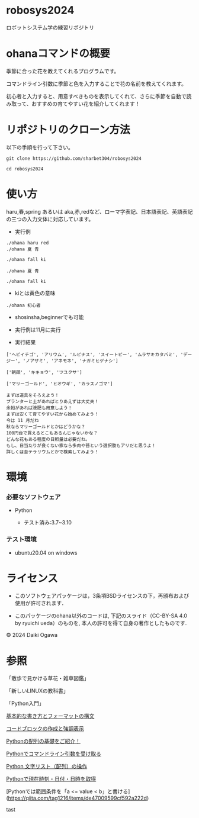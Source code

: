 # robosys2024

ロボットシステム学の練習リポジトリ


# ohanaコマンドの概要

季節に合った花を教えてくれるプログラムです。 

コマンドライン引数に季節と色を入力することで花の名前を教えてくれます。

初心者と入力すると、用意すべきものを表示してくれて、さらに季節を自動で読み取って、おすすめの育てやすい花を紹介してくれます！

# リポジトリのクローン方法

以下の手順を行って下さい。

```
git clone https://github.com/sharbet304/robosys2024
```

```
cd robosys2024
```

# 使い方

haru,春,spring あるいは aka,赤,redなど、ローマ字表記、日本語表記、英語表記の三つの入力文体に対応しています。

- 実行例

```
./ohana haru red
./ohana 夏 青

./ohana fall ki
```

```
./ohana 夏 青
```

```
./ohana fall ki
```
- kiとは黄色の意味

```
./ohana 初心者      
```
- shosinsha,beginnerでも可能
- 実行例は11月に実行

- 実行結果

```
['ヘビイチゴ', 'アリウム', 'ルピナス', 'スイートピー', 'ムラサキカタバミ', 'デージー', 'ノアザミ', 'アネモネ', 'ナガミヒゲナシ']
```

```
['朝顔', 'キキョウ', 'ツユクサ']
```

```
['マリーゴールド', 'ヒオウギ', 'カラスノゴマ']
```

```
まずは道具をそろえよう！
プランターと土があればとりあえずは大丈夫！
余裕があれば液肥も用意しよう！
まずは安くて育てやすい花から始めてみよう！
今は 11 月だね
秋ならマリーゴールドとかはどうかな？
100円台で買えるとこもあるんじゃないかな？
どんな花もある程度の日照量は必要だね。
もし、日当たりが良くない家なら多肉や苔という選択肢もアリだと思うよ！
詳しくは苔テラリウムとかで検索してみよう！
```




# 環境

### 必要なソフトウェア

- Python

  - テスト済み:3.7~3.10

### テスト環境

- ubuntu20.04 on windows 

# ライセンス

- このソフトウェアパッケージは，3条項BSDライセンスの下，再頒布および使用が許可されます．

- このパッケージのohana以外のコードは, 下記のスライド（CC-BY-SA 4.0 by ryuichi ueda）のものを, 本人の許可を得て自身の著作としたものです.


© 2024 Daiki Ogawa


# 参照

「散歩で見かける草花・雑草図鑑」

「新しいLINUXの教科書」

「Python入門」


[基本的な書き方とフォーマットの構文]( https://docs.github.com/ja/get-started/writing-on-github/getting-started-with-writing-and-formatting-on-github/basic-writing-and-formatting-syntax#quoting-code )

[コードブロックの作成と強調表示](https://docs.github.com/ja/get-started/writing-on-github/working-with-advanced-formatting/creating-and-highlighting-code-blocks)

[Pythonの配列の基礎をご紹介！](https://techplay.jp/column/462)

[Pythonでコマンドライン引数を受け取る](https://qiita.com/taashi/items/07bf75201a074e208ae5)

[Python 文字リスト（配列）の操作](https://qiita.com/HajimeKawahara/items/02c288667f0a893e8761)

[Pythonで現在時刻・日付・日時を取得](https://note.nkmk.me/python-datetime-now-today/)

[Pythonでは範囲条件を「a <= value < b」と書ける] (https://qiita.com/tag1216/items/de47009599cf592a222d)

tast


